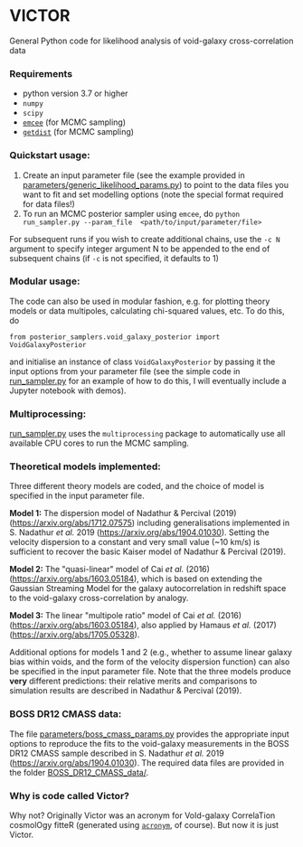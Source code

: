 # VICTOR

General Python code for likelihood analysis of void-galaxy cross-correlation data

### Requirements
   - python version 3.7 or higher 
   - ```numpy``` 
   - ```scipy``` 
   - [```emcee```](https://emcee.readthedocs.io/en/stable/) (for MCMC sampling)
   - [```getdist```](https://getdist.readthedocs.io/en/latest/) (for MCMC sampling)

### Quickstart usage:
1. Create an input parameter file (see the example provided in [parameters/generic_likelihood_params.py]()) 
to point to the data files you want to fit and set modelling options (note the special format required for 
data files!)
2. To run an MCMC posterior sampler using ```emcee```, do  ```python run_sampler.py --param_file 
<path/to/input/parameter/file>``` 
 
For subsequent runs if you wish to create additional chains, use the ```-c N``` argument to specify integer 
argument N to be appended to the end of subsequent chains (if ```-c``` is not specified, it defaults to 1)

### Modular usage:
The code can also be used in modular fashion, e.g. for plotting theory models or data multipoles, calculating 
chi-squared values, etc. To do this, do

```from posterior_samplers.void_galaxy_posterior import VoidGalaxyPosterior```

and initialise an instance of class ```VoidGalaxyPosterior``` by passing it the input options from your 
parameter file (see the simple code in [run_sampler.py](run_sampler.py) for an example of how to do this, I 
will eventually include a Jupyter notebook with demos). 

### Multiprocessing:
[run_sampler.py](run_sampler.py) uses the ```multiprocessing``` package to automatically use all available
CPU cores to run the MCMC sampling. 

### Theoretical models implemented:
Three different theory models are coded, and the choice of model is specified in the input parameter file.

**Model 1:** 
The dispersion model of Nadathur & Percival (2019) (https://arxiv.org/abs/1712.07575) including 
generalisations implemented in S. Nadathur *et al.* 2019 (https://arxiv.org/abs/1904.01030). Setting the 
velocity dispersion to a constant and very small value (~10 km/s) is sufficient to recover the basic 
Kaiser model of Nadathur & Percival (2019).

**Model 2:**
The "quasi-linear" model of Cai *et al.* (2016) (https://arxiv.org/abs/1603.05184), which is based on 
extending the Gaussian Streaming Model for the galaxy autocorrelation in redshift space to the void-galaxy
cross-correlation by analogy.

**Model 3:**
The linear "multipole ratio" model of Cai *et al.* (2016) (https://arxiv.org/abs/1603.05184), also applied by 
Hamaus *et al.* (2017) (https://arxiv.org/abs/1705.05328).

Additional options for models 1 and 2 (e.g., whether to assume linear galaxy bias within voids, and the form 
of the velocity dispersion function) can also be specified in the input parameter file. Note that the three 
models produce **very** different predictions: their relative merits and comparisons to simulation results 
are described in Nadathur & Percival (2019).

### BOSS DR12 CMASS data:
The file [parameters/boss_cmass_params.py]() provides the appropriate input options to reproduce the fits to 
the void-galaxy measurements in the BOSS DR12 CMASS sample described in S. Nadathur *et al.* 2019 
(https://arxiv.org/abs/1904.01030). The required data files are provided in the folder 
[BOSS_DR12_CMASS_data/]().

### Why is code called Victor?
Why not? Originally Victor was an acronym for VoId-galaxy CorrelaTion cosmolOgy fitteR (generated using 
[```acronym```](https://github.com/bacook17/acronym), of course). But now it is just Victor.